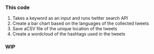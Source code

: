 ### This code
1. Takes a keyword as an input and runs twitter search API 
2. Create a bar chart based on the languages of the collected tweets
3. Save aCSV file of the unique location of the tweets
4. Create a wordcloud of the hashtags used in the tweets

### WIP

